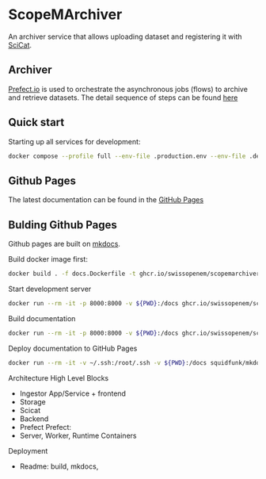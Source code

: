 # ScopeMArchiver

An archiver service that allows uploading dataset and registering it with [SciCat](https://scicatproject.github.io).

## Archiver

[Prefect.io](prefect.io) is used to orchestrate the asynchronous jobs (flows) to archive and retrieve datasets. The detail sequence of steps can be found [here](./docs/flows.md)

## Quick start

Starting up all services for development:

```bash
docker compose --profile full --env-file .production.env --env-file .development.env up -d
```

## Github Pages

The latest documentation can be found in the [GitHub Pages](https://swissopenem.github.io/ScopeMArchiver/)

## Bulding Github Pages

Github pages are built on [mkdocs](https://hub.docker.com/r/squidfunk/mkdocs-material).

Build docker image first:

```bash
docker build . -f docs.Dockerfile -t ghcr.io/swissopenem/scopemarchiver-docs:latest
```

Start development server

```bash
docker run --rm -it -p 8000:8000 -v ${PWD}:/docs ghcr.io/swissopenem/scopemarchiver-docs:latest
```

Build documentation

```bash
docker run --rm -it -p 8000:8000 -v ${PWD}:/docs ghcr.io/swissopenem/scopemarchiver-docs:latest build
```

Deploy documentation to GitHub Pages

```bash
docker run --rm -it -v ~/.ssh:/root/.ssh -v ${PWD}:/docs squidfunk/mkdocs-material gh-deploy 
```


Architecture
  High Level Blocks
  - Ingestor App/Service + frontend
  - Storage
  - Scicat
  - Backend
  - Prefect
  Prefect:
  - Server, Worker, Runtime Containers

Deployment 
  - Readme: build, mkdocs, 




